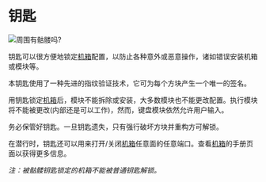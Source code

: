 # 钥匙

![周围有骷髅吗?](item:tis3d:key)

钥匙可以很方便地锁定[机箱](../block/casing.md)配置，以防止各种意外或恶意操作，诸如错误安装机箱或模块等。

本钥匙使用了一种先进的指纹验证技术，它可为每个方块产生一个唯一的签名。

用钥匙锁定[机箱](../block/casing.md)后，模块不能拆除或安装，大多数模块也不能更改配置。执行模块将不能被更改(内部还是可以工作)，然而，键盘模块依然允许用户输入。

务必保管好钥匙。一旦钥匙遗失，只有强行破坏方块并重构方可解锁。

在潜行时，钥匙还可以用来打开/关闭[机箱](../block/casing.md)任意面的任意端口。查看[机箱](../block/casing.md)的手册页面以获得更多信息。

*注：被骷髅钥匙锁定的机箱不能被普通钥匙解锁。*
